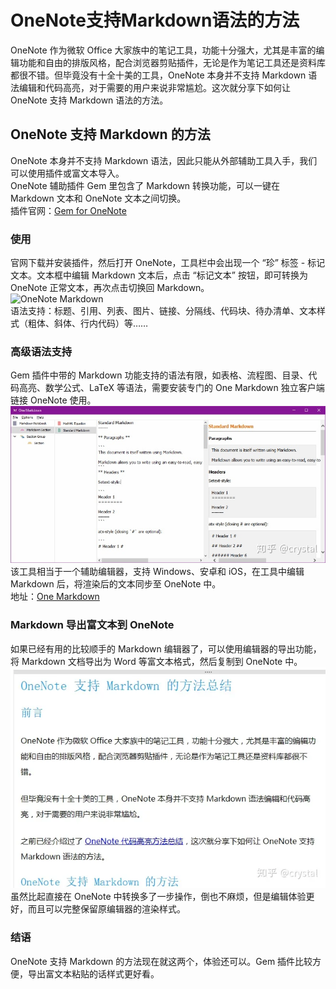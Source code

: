 # OneNote支持Markdown语法的方法


OneNote 作为微软 Office 大家族中的笔记工具，功能十分强大，尤其是丰富的编辑功能和自由的排版风格，配合浏览器剪贴插件，无论是作为笔记工具还是资料库都很不错。但毕竟没有十全十美的工具，OneNote 本身并不支持 Markdown 语法编辑和代码高亮，对于需要的用户来说非常尴尬。这次就分享下如何让 OneNote 支持 Markdown 语法的方法。
## OneNote 支持 Markdown 的方法
OneNote 本身并不支持 Markdown 语法，因此只能从外部辅助工具入手，我们可以使用插件或富文本导入。  
OneNote 辅助插件 Gem 里包含了 Markdown 转换功能，可以一键在 Markdown 文本和 OneNote 文本之间切换。  
插件官网：[Gem for OneNote](https://www.onenotegem.com/a/addins/gem-for-onenote.html)  
### 使用
官网下载并安装插件，然后打开 OneNote，工具栏中会出现一个 “珍” 标签 - 标记文本。文本框中编辑 Markdown 文本后，点击 “标记文本” 按钮，即可转换为 OneNote 正常文本，再次点击切换回 Markdown。  
![OneNote Markdown](onenote-markdonw.gif)  
语法支持：标题、引用、列表、图片、链接、分隔线、代码块、待办清单、文本样式（粗体、斜体、行内代码）等……
### 高级语法支持
Gem 插件中带的 Markdown 功能支持的语法有限，如表格、流程图、目录、代码高亮、数学公式、LaTeX 等语法，需要安装专门的 One Markdown 独立客户端链接 OneNote 使用。  
![Onenote Markdown](onenote-markdown.jpg)  
该工具相当于一个辅助编辑器，支持 Windows、安卓和 iOS，在工具中编辑 Markdown 后，将渲染后的文本同步至 OneNote 中。  
地址：[One Markdown](https://link.zhihu.com/?target=https%3A//www.onenotegem.com/one-markdown.html)
### Markdown 导出富文本到 OneNote
如果已经有用的比较顺手的 Markdown 编辑器了，可以使用编辑器的导出功能，将 Markdown 文档导出为 Word 等富文本格式，然后复制到 OneNote 中。  
![Onenote Markdown](onenote-markdown.webp)  
虽然比起直接在 OneNote 中转换多了一步操作，倒也不麻烦，但是编辑体验更好，而且可以完整保留原编辑器的渲染样式。  
### 结语
OneNote 支持 Markdown 的方法现在就这两个，体验还可以。Gem 插件比较方便，导出富文本粘贴的话样式更好看。
